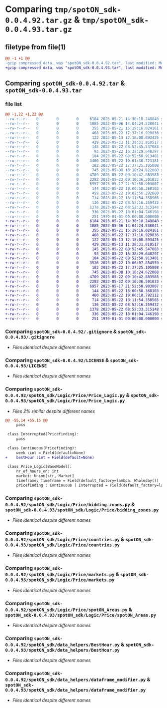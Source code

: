 # Comparing `tmp/spotON_sdk-0.0.4.92.tar.gz` & `tmp/spotON_sdk-0.0.4.93.tar.gz`

## filetype from file(1)

```diff
@@ -1 +1 @@
-gzip compressed data, was "spotON_sdk-0.0.4.92.tar", last modified: Mon May 22 19:03:03 2023, max compression
+gzip compressed data, was "spotON_sdk-0.0.4.93.tar", last modified: Mon May 22 19:06:23 2023, max compression
```

## Comparing `spotON_sdk-0.0.4.92.tar` & `spotON_sdk-0.0.4.93.tar`

### file list

```diff
@@ -1,22 +1,22 @@
--rw-r--r--   0        0        0     6184 2023-05-21 14:30:18.248848 spotON_sdk-0.0.4.92/.gitignore
--rw-r--r--   0        0        0     1085 2023-05-06 14:04:24.538041 spotON_sdk-0.0.4.92/LICENSE
--rw-r--r--   0        0        0      355 2023-05-21 15:19:16.024161 spotON_sdk-0.0.4.92/pyproject.toml
--rw-r--r--   0        0        0      468 2023-05-22 17:37:16.929836 spotON_sdk-0.0.4.92/spotON_sdk/Logic/Feedback/Feedback.py
--rw-r--r--   0        0        0      122 2023-05-13 12:18:00.893425 spotON_sdk-0.0.4.92/spotON_sdk/Logic/Feedback/Sensors.py
--rw-r--r--   0        0        0      429 2023-05-13 11:38:31.810517 spotON_sdk-0.0.4.92/spotON_sdk/Logic/Feedback/Units.py
--rw-r--r--   0        0        0      145 2023-05-22 08:52:45.547083 spotON_sdk-0.0.4.92/spotON_sdk/Logic/Feedback/__init__.py
--rw-r--r--   0        0        0       93 2023-05-22 16:38:29.648297 spotON_sdk-0.0.4.92/spotON_sdk/Logic/Output/Switchtypes.py
--rw-r--r--   0        0        0      104 2023-05-22 08:52:50.913401 spotON_sdk-0.0.4.92/spotON_sdk/Logic/Output/__init__.py
--rw-r--r--   0        0        0     3486 2023-05-22 19:01:30.723181 spotON_sdk-0.0.4.92/spotON_sdk/Logic/Price/Price_Logic.py
--rw-r--r--   0        0        0      182 2023-05-22 17:37:25.105808 spotON_sdk-0.0.4.92/spotON_sdk/Logic/Price/__init__.py
--rw-r--r--   0        0        0      745 2023-05-08 10:18:24.622068 spotON_sdk-0.0.4.92/spotON_sdk/Logic/Price/bidding_zones.py
--rw-r--r--   0        0        0     4709 2023-05-22 09:10:42.883983 spotON_sdk-0.0.4.92/spotON_sdk/Logic/Price/countries.py
--rw-r--r--   0        0        0     2282 2023-05-22 09:10:36.501033 spotON_sdk-0.0.4.92/spotON_sdk/Logic/Price/markets.py
--rw-r--r--   0        0        0     6957 2023-05-17 21:52:50.903007 spotON_sdk-0.0.4.92/spotON_sdk/Logic/Price/spotON_Areas.py
--rw-r--r--   0        0        0      144 2023-05-22 18:00:58.368103 spotON_sdk-0.0.4.92/spotON_sdk/Logic/__init__.py
--rw-r--r--   0        0        0      459 2023-05-22 19:02:56.292660 spotON_sdk-0.0.4.92/spotON_sdk/__init__.py
--rw-r--r--   0        0        0      714 2023-05-22 18:11:54.358565 spotON_sdk-0.0.4.92/spotON_sdk/data_helpers/BestHour.py
--rw-r--r--   0        0        0      136 2023-05-22 08:52:16.359432 spotON_sdk-0.0.4.92/spotON_sdk/data_helpers/__init__.py
--rw-r--r--   0        0        0     1378 2023-05-22 08:52:33.315148 spotON_sdk-0.0.4.92/spotON_sdk/data_helpers/dataframe_modifier.py
--rw-r--r--   0        0        0      336 2023-05-22 18:01:04.746198 spotON_sdk-0.0.4.92/spotON_sdk/spotON_controller.py
--rw-r--r--   0        0        0      251 1970-01-01 00:00:00.000000 spotON_sdk-0.0.4.92/PKG-INFO
+-rw-r--r--   0        0        0     6184 2023-05-21 14:30:18.248848 spotON_sdk-0.0.4.93/.gitignore
+-rw-r--r--   0        0        0     1085 2023-05-06 14:04:24.538041 spotON_sdk-0.0.4.93/LICENSE
+-rw-r--r--   0        0        0      355 2023-05-21 15:19:16.024161 spotON_sdk-0.0.4.93/pyproject.toml
+-rw-r--r--   0        0        0      468 2023-05-22 17:37:16.929836 spotON_sdk-0.0.4.93/spotON_sdk/Logic/Feedback/Feedback.py
+-rw-r--r--   0        0        0      122 2023-05-13 12:18:00.893425 spotON_sdk-0.0.4.93/spotON_sdk/Logic/Feedback/Sensors.py
+-rw-r--r--   0        0        0      429 2023-05-13 11:38:31.810517 spotON_sdk-0.0.4.93/spotON_sdk/Logic/Feedback/Units.py
+-rw-r--r--   0        0        0      145 2023-05-22 08:52:45.547083 spotON_sdk-0.0.4.93/spotON_sdk/Logic/Feedback/__init__.py
+-rw-r--r--   0        0        0       93 2023-05-22 16:38:29.648297 spotON_sdk-0.0.4.93/spotON_sdk/Logic/Output/Switchtypes.py
+-rw-r--r--   0        0        0      104 2023-05-22 08:52:50.913401 spotON_sdk-0.0.4.93/spotON_sdk/Logic/Output/__init__.py
+-rw-r--r--   0        0        0     3526 2023-05-22 19:06:07.854559 spotON_sdk-0.0.4.93/spotON_sdk/Logic/Price/Price_Logic.py
+-rw-r--r--   0        0        0      182 2023-05-22 17:37:25.105808 spotON_sdk-0.0.4.93/spotON_sdk/Logic/Price/__init__.py
+-rw-r--r--   0        0        0      745 2023-05-08 10:18:24.622068 spotON_sdk-0.0.4.93/spotON_sdk/Logic/Price/bidding_zones.py
+-rw-r--r--   0        0        0     4709 2023-05-22 09:10:42.883983 spotON_sdk-0.0.4.93/spotON_sdk/Logic/Price/countries.py
+-rw-r--r--   0        0        0     2282 2023-05-22 09:10:36.501033 spotON_sdk-0.0.4.93/spotON_sdk/Logic/Price/markets.py
+-rw-r--r--   0        0        0     6957 2023-05-17 21:52:50.903007 spotON_sdk-0.0.4.93/spotON_sdk/Logic/Price/spotON_Areas.py
+-rw-r--r--   0        0        0      144 2023-05-22 18:00:58.368103 spotON_sdk-0.0.4.93/spotON_sdk/Logic/__init__.py
+-rw-r--r--   0        0        0      460 2023-05-22 19:06:10.792112 spotON_sdk-0.0.4.93/spotON_sdk/__init__.py
+-rw-r--r--   0        0        0      714 2023-05-22 18:11:54.358565 spotON_sdk-0.0.4.93/spotON_sdk/data_helpers/BestHour.py
+-rw-r--r--   0        0        0      136 2023-05-22 08:52:16.359432 spotON_sdk-0.0.4.93/spotON_sdk/data_helpers/__init__.py
+-rw-r--r--   0        0        0     1378 2023-05-22 08:52:33.315148 spotON_sdk-0.0.4.93/spotON_sdk/data_helpers/dataframe_modifier.py
+-rw-r--r--   0        0        0      336 2023-05-22 18:01:04.746198 spotON_sdk-0.0.4.93/spotON_sdk/spotON_controller.py
+-rw-r--r--   0        0        0      251 1970-01-01 00:00:00.000000 spotON_sdk-0.0.4.93/PKG-INFO
```

### Comparing `spotON_sdk-0.0.4.92/.gitignore` & `spotON_sdk-0.0.4.93/.gitignore`

 * *Files identical despite different names*

### Comparing `spotON_sdk-0.0.4.92/LICENSE` & `spotON_sdk-0.0.4.93/LICENSE`

 * *Files identical despite different names*

### Comparing `spotON_sdk-0.0.4.92/spotON_sdk/Logic/Price/Price_Logic.py` & `spotON_sdk-0.0.4.93/spotON_sdk/Logic/Price/Price_Logic.py`

 * *Files 2% similar despite different names*

```diff
@@ -55,14 +55,15 @@
     pass
 
 class Interrupted(Pricefinding):
     pass
 
 class Continuous(Pricefinding):
     week :int = Field(default=None)
+    bestHour :int = Field(default=None)
 
 class Price_Logic(BaseModel):
     nr_of_hours_on: int
     market: Union[str, Market] 
     timeframe: Timeframe = Field(default_factory=lambda: Wholeday())
     pricefinding : Continuous | Interrupted = Field(default_factory=lambda: Interrupted())
```

### Comparing `spotON_sdk-0.0.4.92/spotON_sdk/Logic/Price/bidding_zones.py` & `spotON_sdk-0.0.4.93/spotON_sdk/Logic/Price/bidding_zones.py`

 * *Files identical despite different names*

### Comparing `spotON_sdk-0.0.4.92/spotON_sdk/Logic/Price/countries.py` & `spotON_sdk-0.0.4.93/spotON_sdk/Logic/Price/countries.py`

 * *Files identical despite different names*

### Comparing `spotON_sdk-0.0.4.92/spotON_sdk/Logic/Price/markets.py` & `spotON_sdk-0.0.4.93/spotON_sdk/Logic/Price/markets.py`

 * *Files identical despite different names*

### Comparing `spotON_sdk-0.0.4.92/spotON_sdk/Logic/Price/spotON_Areas.py` & `spotON_sdk-0.0.4.93/spotON_sdk/Logic/Price/spotON_Areas.py`

 * *Files identical despite different names*

### Comparing `spotON_sdk-0.0.4.92/spotON_sdk/data_helpers/BestHour.py` & `spotON_sdk-0.0.4.93/spotON_sdk/data_helpers/BestHour.py`

 * *Files identical despite different names*

### Comparing `spotON_sdk-0.0.4.92/spotON_sdk/data_helpers/dataframe_modifier.py` & `spotON_sdk-0.0.4.93/spotON_sdk/data_helpers/dataframe_modifier.py`

 * *Files identical despite different names*

